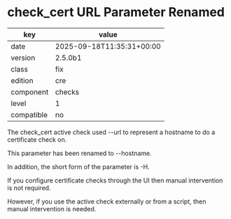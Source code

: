 [//]: # (werk v2)
# check_cert URL Parameter Renamed

key        | value
---------- | ---
date       | 2025-09-18T11:35:31+00:00
version    | 2.5.0b1
class      | fix
edition    | cre
component  | checks
level      | 1
compatible | no

The check_cert active check used --url to represent a hostname to do a certificate check on.

This parameter has been renamed to --hostname.

In addition, the short form of the parameter is -H.

If you configure certificate checks through the UI then manual intervention is not required.

However, if you use the active check externally or from a script, then manual intervention is needed.
